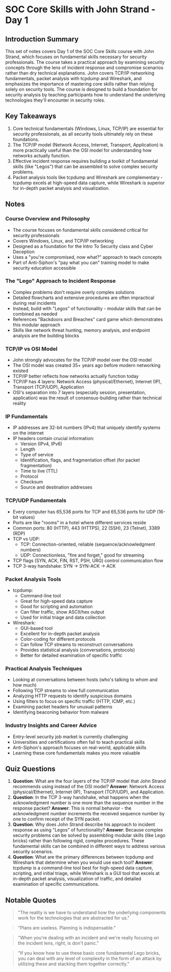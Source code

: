 # SOC Core Skills with John Strand - Day 1

## Introduction Summary

This set of notes covers Day 1 of the SOC Core Skills course with John Strand, which focuses on fundamental skills necessary for security professionals. The course takes a practical approach by examining security concepts through the lens of incident response and compromise scenarios rather than dry technical explanations. John covers TCP/IP networking fundamentals, packet analysis with tcpdump and Wireshark, and emphasizes the importance of mastering core skills rather than relying solely on security tools. The course is designed to build a foundation for security analysis by teaching participants how to understand the underlying technologies they'll encounter in security roles.

## Key Takeaways

1. Core technical fundamentals (Windows, Linux, TCP/IP) are essential for security professionals, as all security tools ultimately rely on these foundations.
2. The TCP/IP model (Network Access, Internet, Transport, Application) is more practically useful than the OSI model for understanding how networks actually function.
3. Effective incident response requires building a toolkit of fundamental skills (like "Legos") that can be assembled to solve complex security problems.
4. Packet analysis tools like tcpdump and Wireshark are complementary - tcpdump excels at high-speed data capture, while Wireshark is superior for in-depth packet analysis and visualization.

## Notes

### Course Overview and Philosophy

- The course focuses on fundamental skills considered critical for security professionals
- Covers Windows, Linux, and TCP/IP networking
- Designed as a foundation for the Intro To Security class and Cyber Deception
- Uses a "you're compromised, now what?" approach to teach concepts
- Part of Anti-Siphon's "pay what you can" training model to make security education accessible

### The "Lego" Approach to Incident Response

- Complex problems don't require overly complex solutions
- Detailed flowcharts and extensive procedures are often impractical during real incidents
- Instead, build with "Legos" of functionality - modular skills that can be combined as needed
- References "Backdoors and Breaches" card game which demonstrates this modular approach
- Skills like network threat hunting, memory analysis, and endpoint analysis are the building blocks

### TCP/IP vs OSI Model

- John strongly advocates for the TCP/IP model over the OSI model
- The OSI model was created 35+ years ago before modern networking existed
- TCP/IP better reflects how networks actually function today
- TCP/IP has 4 layers: Network Access (physical/Ethernet), Internet (IP), Transport (TCP/UDP), Application
- OSI's separation into 7 layers (especially session, presentation, application) was the result of consensus-building rather than technical reality

### IP Fundamentals

- IP addresses are 32-bit numbers (IPv4) that uniquely identify systems on the internet
- IP headers contain crucial information:
    - Version (IPv4, IPv6)
    - Length
    - Type of service
    - Identification, flags, and fragmentation offset (for packet fragmentation)
    - Time to live (TTL)
    - Protocol
    - Checksum
    - Source and destination addresses

### TCP/UDP Fundamentals

- Every computer has 65,536 ports for TCP and 65,536 ports for UDP (16-bit values)
- Ports are like "rooms" in a hotel where different services reside
- Common ports: 80 (HTTP), 443 (HTTPS), 22 (SSH), 23 (Telnet), 3389 (RDP)
- TCP vs UDP:
    - TCP: Connection-oriented, reliable (sequence/acknowledgment numbers)
    - UDP: Connectionless, "fire and forget," good for streaming
- TCP flags (SYN, ACK, FIN, RST, PSH, URG) control communication flow
- TCP 3-way handshake: SYN → SYN-ACK → ACK

### Packet Analysis Tools

- tcpdump:
    - Command-line tool
    - Great for high-speed data capture
    - Good for scripting and automation
    - Can filter traffic, show ASCII/hex output
    - Used for initial triage and data collection
- Wireshark:
    - GUI-based tool
    - Excellent for in-depth packet analysis
    - Color-coding for different protocols
    - Can follow TCP streams to reconstruct conversations
    - Provides statistical analysis (conversations, protocols)
    - Better for detailed examination of specific traffic

### Practical Analysis Techniques

- Looking at conversations between hosts (who's talking to whom and how much)
- Following TCP streams to view full communication
- Analyzing HTTP requests to identify suspicious domains
- Using filters to focus on specific traffic (HTTP, ICMP, etc.)
- Examining packet headers for unusual patterns
- Identifying beaconing behavior from malware

### Industry Insights and Career Advice

- Entry-level security job market is currently challenging
- Universities and certifications often fail to teach practical skills
- Anti-Siphon's approach focuses on real-world, applicable skills
- Learning these core fundamentals makes you more valuable

## Quiz Questions

1. **Question**: What are the four layers of the TCP/IP model that John Strand recommends using instead of the OSI model?
**Answer**: Network Access (physical/Ethernet), Internet (IP), Transport (TCP/UDP), and Application.
2. **Question**: In the TCP 3-way handshake, what happens when the acknowledgment number is one more than the sequence number in the response packet?
**Answer**: This is normal behavior - the acknowledgment number increments the received sequence number by one to confirm receipt of the SYN packet.
3. **Question**: Why does John Strand describe his approach to incident response as using "Legos" of functionality?
**Answer**: Because complex security problems can be solved by assembling modular skills (like Lego bricks) rather than following rigid, complex procedures. These fundamental skills can be combined in different ways to address various security scenarios.
4. **Question**: What are the primary differences between tcpdump and Wireshark that determine when you would use each tool?
**Answer**: tcpdump is a command-line tool best for high-speed data capture, scripting, and initial triage, while Wireshark is a GUI tool that excels at in-depth packet analysis, visualization of traffic, and detailed examination of specific communications.

## Notable Quotes

> "The reality is we have to understand how the underlying components work for the technologies that are abstracted for us."
> 

> "Plans are useless. Planning is indispensable."
> 

> "When you're dealing with an incident and we're really focusing on the incident lens, right, is don't panic."
> 

> "If you know how to use these basic core fundamental Lego bricks, you can deal with any level of complexity in the form of an attack by utilizing these and stacking them together correctly."
>

